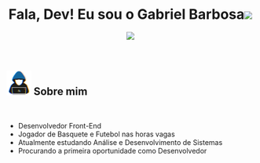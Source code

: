 <h1 align="center"><b>Fala, Dev! Eu sou o Gabriel Barbosa</b><img src="https://media.giphy.com/media/hvRJCLFzcasrR4ia7z/giphy.gif" width="35"></h1>

<p align="center">
  <a href="https://github.com/gabriel-2206/readme-typing-svg"><img src="https://readme-typing-svg.herokuapp.com?font=Time+New+Roman&color=cyan&size=25&center=true&vCenter=true&width=600&height=100&lines=Desenvolvedor+Front-End;++;+Cursando+Desenvolvimento+de+Sistemas,;"></a>
</p>
 

<br>



	
## <picture><img src = "https://github.com/0xAbdulKhalid/0xAbdulKhalid/raw/main/assets/mdImages/about_me.gif" width = 50px></picture> **Sobre mim**

<br>

- Desenvolvedor Front-End
- Jogador de Basquete e Futebol nas horas vagas
- Atualmente estudando Análise e Desenvolvimento de Sistemas
- Procurando a primeira oportunidade como Desenvolvedor
